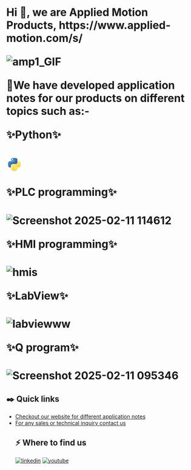 <h1>Hi 👋, we are Applied Motion Products, https://www.applied-motion.com/s/


![amp1_GIF](https://github.com/user-attachments/assets/a992af7f-3eba-45ef-8b38-71c8f4c3a7fe)


🔦We have developed application notes for our products on different topics such as:-


 </p>
 
  
✨**Python**✨
<h1>
  
<p><a target="_blank" href="https://raw.githubusercontent.com/devicons/devicon/master/icons/python/python-original.svg" style="display: inline-block;"><img src="https://raw.githubusercontent.com/devicons/devicon/master/icons/python/python-original.svg" alt="python" width="42" height="42" /></a></p>


  
✨**PLC programming**✨
<h1>
  
![Screenshot 2025-02-11 114612](https://github.com/user-attachments/assets/8522dd9a-73b3-488b-bdf7-83e3a93d75fb)


✨**HMI programming**✨
<h1>

![hmis](https://github.com/user-attachments/assets/00f9f3d1-df92-49be-b4a7-bbe5c6e81e5d)


✨**LabView**✨
<h1>
  
![labviewww](https://github.com/user-attachments/assets/54ef95bb-8ff5-4c8d-85d3-4eb9bdaa92d2)


✨**Q program**✨
<h1>
  
![Screenshot 2025-02-11 095346](https://github.com/user-attachments/assets/2f0e1ab1-17aa-4a78-967b-d4af9db44888)


<h2>✒️ Quick links</h2>
<ul>
<li><a target="_blank" href="https://www.applied-motion.com/s/support/application-notes">Checkout our website for different application notes</a></li>
<li><a target="_blank" href="https://www.applied-motion.com/s/contact-us">For any sales or technical inquiry contact us</a></li>
<h2>⚡️ Where to find us</h2>
<p><a target="_blank" href="https://www.linkedin.com/in/company/applied-motion-products" style="display: inline-block;"><img src="https://img.shields.io/badge/linkedin-logo?style=for-the-badge&logo=linkedin&logoColor=white&color=%230a77b6" alt="linkedin" /></a>
<a target="_blank" href="https://www.youtube.com/@Applied-motion" style="display: inline-block;"><img src="https://img.shields.io/badge/youtube-logo?style=for-the-badge&logo=youtube&logoColor=white&color=%23cc0000" alt="youtube" /></a></p>


